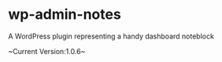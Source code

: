 # wp-admin-notes
A WordPress plugin representing a handy dashboard noteblock

~Current Version:1.0.6~